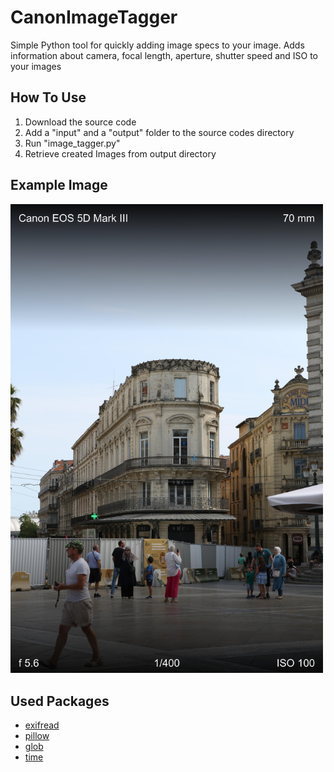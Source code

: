 # CanonImageTagger
Simple Python tool for quickly adding image specs to your image. Adds information about camera, focal length, aperture, shutter speed and ISO to your images

## How To Use
1. Download the source code
2. Add a "input" and a "output" folder to the source codes directory
3. Run "image_tagger.py"
4. Retrieve created Images from output directory

## Example Image
<img src="exampleImage.jpg" width="500"/>

## Used Packages
- [exifread](https://pypi.org/project/ExifRead/)
- [pillow](https://pypi.org/project/pillow/)
- [glob](https://docs.python.org/3/library/glob.html)
- [time](https://docs.python.org/3/library/time.html)
